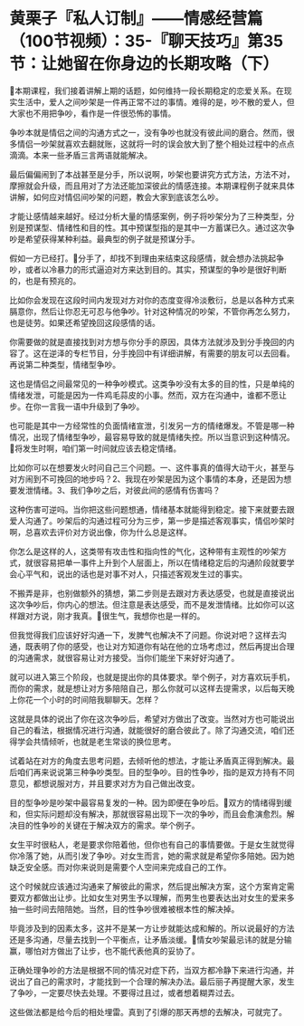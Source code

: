 # 黄栗子『私人订制』——情感经营篇（100节视频）：35-『聊天技巧』第35节：让她留在你身边的长期攻略（下）

🎼本期课程，我们接着讲解上期的话题，如何维持一段长期稳定的恋爱关系。在现实生活中，爱人之间吵架是一件再正常不过的事情。难得的是，吵不散的爱人，但大家也不用把争吵，看作是一件很恐怖的事情。

争吵本就是情侣之间的沟通方式之一，没有争吵也就没有彼此间的磨合。然而，很多情侣一吵架就喜欢去翻就账，这就将一时的误会放大到了整个相处过程中的点点滴滴。本来一些矛盾三言两语就能解决。

最后偏偏闹到了本战甚至是分手，所以说啊，吵架也要讲究方式方法，方法不对，摩擦就会升级，而且用对了方法还能加深彼此的情感连接。本期课程例子就来具体讲解，如何应对情侣间吵架的问题，教会大家到底该怎么吵。

才能让感情越来越好。经过分析大量的情感案例，例子将吵架分为了三种类型，分别是预谋型、情绪性和目的性。其中预谋型指的是其中一方蓄谋已久。通过这次争吵是希望获得某种利益。最典型的例子就是预谋分手。

假如一方已经打。🎼分手了，却找不到理由来结束这段感情，就会想办法挑起争吵，或者以冷暴力的形式逼迫对方来达到目的。其实，预谋型的争吵是很好判断的，也是有预兆的。

比如你会发现在这段时间内发现对方对你的态度变得冷淡敷衍，总是以各种方式来膈意你，然后让你忍无可忍与他争吵。针对这种情况的吵架，不管你再怎么努力，也是徒劳。如果还希望挽回这段感情的话。

你需要做的就是直接找到对方想与你分手的原因，具体方法就涉及到分手挽回的内容了。这在逆泽的专栏节目，分手挽回中有详细讲解，有需要的朋友可以去回看。再说第二种类型，情绪型争吵。

这也是情侣之间最常见的一种争吵模式。这类争吵没有太多的目的性，只是单纯的情绪发泄，可能是因为一件鸡毛蒜皮的小事。然而，双方在沟通中，谁都不愿让步。在你一言我一语中升级到了争吵。

也可能是其中一方经常性的负面情绪宣泄，引发另一方的情绪爆发。不管是哪一种情况，出现了情绪型争吵，最容易导致的就是情绪失控。所以当意识到这种情况。🎼将发生时啊，咱们第一时间就应该去稳定情绪。

比如你可以在想要发火时问自己三个问题。一、这件事真的值得大动干火，甚至与对方闹到不可挽回的地步吗？2、我现在吵架是因为这个事情的本身，还是因为想要发泄情绪。3、我们争吵之后，对彼此间的感情有伤害吗？

这种伤害可逆吗。当你把这些问题想通，情绪基本就能得到稳定。接下来就要去跟爱人沟通了。吵架后的沟通过程可分为三步，第一步是描述客观事实，情侣吵架时啊，总喜欢去评价对方说出像，你为什么总是这样。

你怎么是这样的人，这类带有攻击性和指向性的气化，这种带有主观性的吵架方式，就很容易把单一事件上升到个人层面上，所以在情绪稳定后的沟通阶段就要学会心平气和，说出的话也是对事不对人，只描述客观发生过的事实。

不搬弄是非，也别做额外的猜想，第二步则是去跟对方表达感受，也就是直接说出这次争吵后，你内心的想法。但注意是表达感受，而不是发泄情绪。比如你可以这样跟对方说，刚才我真。🎼很生气，我想你也是一样的。

但我觉得我们应该好好沟通一下，发脾气也解决不了问题。你说对吧？这样去沟通，既表明了你的感受，也让对方知道你有站在他的立场考虑过，然后再提出合理的沟通需求，就很容易让对方接受。当你们能坐下来好好沟通了。

就可以进入第三个阶段，也就是提出你的具体要求。举个例子，对方喜欢玩手机，而你的需求，就是想让对方多陪陪自己，那么你就可以这样去提需求，以后每天晚上你花一个小时的时间陪我聊聊天。怎样？

这就是具体的说出了你在这次争吵后，希望对方做出了改变。当然对方也可能说出自己的看法，根据情况进行沟通，就能很好的磨合彼此了。除了沟通交流，咱们还得学会共情倾听，也就是老生常谈的换位思考。

试着站在对方的角度去思考问题，去倾听他的想法，才能让矛盾真正得到解决。最后咱们再来说说第三种争吵类型。目的型争吵。目的性争吵，指的是双方持有不同意见，都想说服对方，并且要求对方为自己做出改变。

目的型争吵是吵架中最容易复发的一种。因为即便在争吵后。🎼双方的情绪得到缓和，但实际问题却没有解决，那就很容易出现下一次的争吵，而且会愈演愈烈。解决目的性争吵的关键在于解决双方的需求。举个例子。

女生平时很粘人，老是要求你陪着他，但你也有自己的事情要做。于是女生就觉得你冷落了她，从而引发了争吵。对女生而言，她的需求就是希望你多陪她。因为她缺乏安全感。而对你来说则是需要个人空间来完成自己的工作。

这个时候就应该通过沟通来了解彼此的需求，然后提出解决方案，这个方案肯定需要双方都做出让步。比如女生对男生予以理解，而男生也要表达出对女生的爱来多抽一些时间去陪陪她。当然，目的性争吵很难被根本性的解决掉。

毕竟涉及到的因素太多，这并不是某一方让步就能达成和解的。所以说最好的方法还是多沟通，尽量去找到一个平衡点，让矛盾淡缓。🎼情女吵架最忌讳的就是分输赢，哪怕对方做出了让步，也不能代表他真的妥协了。

正确处理争吵的方法是根据不同的情况对症下药，当双方都冷静下来进行沟通，并说出了自己的需求时，才能找到一个合理的解决办法。最后丽子再提醒大家，发生了争吵，一定要尽快去处理。不要得过且过，或者想着糊弄过去。

这些做法都是给今后的相处埋雷。真到了引爆的那天再想的去解决，可就完了。